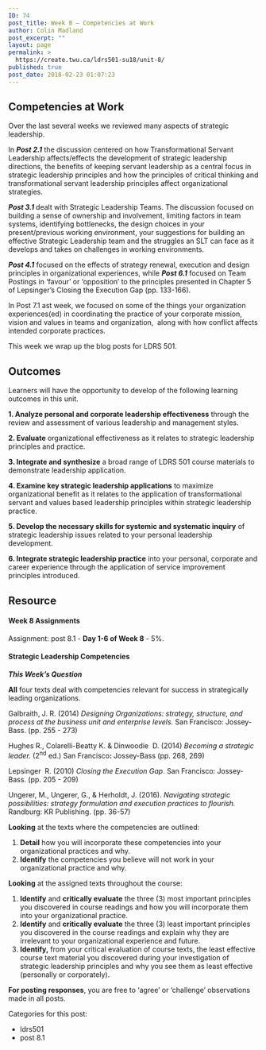 ```yaml
---
ID: 74
post_title: Week 8 – Competencies at Work
author: Colin Madland
post_excerpt: ""
layout: page
permalink: >
  https://create.twu.ca/ldrs501-su18/unit-8/
published: true
post_date: 2018-02-23 01:07:23
---
```

<h2>Competencies at Work</h2>
Over the last several weeks we reviewed many aspects of strategic leadership.

In <em><strong>Post 2.1</strong></em> the discussion centered on how Transformational Servant Leadership affects/effects the development of strategic leadership directions, the benefits of keeping servant leadership as a central focus in strategic leadership principles and how the principles of critical thinking and transformational servant leadership principles affect organizational strategies.

<em><strong>Post 3.1 </strong></em>dealt with Strategic Leadership Teams. The discussion focused on building a sense of ownership and involvement, limiting factors in team systems, identifying bottlenecks, the design choices in your present/previous working environment, your suggestions for building an effective Strategic Leadership team and the struggles an SLT can face as it develops and takes on challenges in working environments.

<strong><em>Post 4.1</em></strong> focused on the effects of strategy renewal, execution and design principles in organizational experiences, while <strong><em>Post 6.1</em></strong> focused on Team Postings in ‘favour’ or ‘opposition’ to the principles presented in Chapter 5 of Lepsinger’s Closing the Execution Gap (pp. 133-166).

In Post 7.1 ast week, we focused on some of the things your organization experiences(ed) in coordinating the practice of your corporate mission, vision and values in teams and organization,  along with how conflict affects intended corporate practices.

This week we wrap up the blog posts for LDRS 501.
<h2>Outcomes</h2>
Learners will have the opportunity to develop of the following learning outcomes in this unit.

<strong>1. Analyze personal and corporate leadership effectiveness</strong> through the review and assessment of various leadership and management styles.

<strong>2. Evaluate</strong> organizational effectiveness as it relates to strategic leadership principles and practice.

<strong>3. Integrate and synthesize</strong> a broad range of LDRS 501 course materials to demonstrate leadership application.

<strong>4. Examine key strategic leadership applications</strong> to maximize organizational benefit as it relates to the application of transformational servant and values based leadership principles within strategic leadership practice.

<strong>5. Develop the necessary skills for systemic and systematic inquiry</strong> of strategic leadership issues related to your personal leadership development.

<strong>6. Integrate strategic leadership practice</strong> into your personal, corporate and career experience through the application of service improvement principles introduced.
<h2>Resource</h2>
<h4>Week 8 Assignments</h4>
Assignment: post 8.1 - <strong>Day 1-6 of Week 8</strong> - 5%.
<h4>Strategic Leadership Competencies</h4>
<strong><em>This Week’s Question</em></strong>

<strong>All</strong> four texts deal with competencies relevant for success in strategically leading organizations.

Galbraith, J. R. (2014) <em>Designing Organizations: strategy, structure, and process at the business </em><em>unit and enterprise levels. </em>San Francisco: Jossey-Bass. (pp. 255 - 273)

Hughes R., Colarelli-Beatty K. &amp; Dinwoodie  D. (2014) <em>Becoming a strategic leader. </em>(2<sup>nd</sup> ed.) San Francisco<strong>: </strong>Jossey-Bass (pp. 268, 269)

Lepsinger  R. (2010) <em>Closing the Execution Gap</em>. San Francisco: Jossey-Bass. (pp. 205 - 209)

Ungerer, M., Ungerer, G., &amp; Herholdt, J. (2016). <em>Navigating strategic possibilities: strategy </em><em>formulation and execution practices to flourish.</em> Randburg: KR Publishing. (pp. 36-57)

<strong>Looking</strong> at the texts where the competencies are outlined:
<ol>
 	<li><strong>Detail</strong> how you will incorporate these competencies into your organizational practices and why.</li>
 	<li><strong>Identify</strong> the competencies you believe will not work in your organizational practice and why.</li>
</ol>
<strong>Looking</strong> at the assigned texts throughout the course:
<ol>
 	<li><strong>Identify</strong> and <strong>critically evaluate</strong> the three (3) most important principles you discovered in course readings and how you will incorporate them into your organizational practice.</li>
 	<li><strong>Identify</strong> and <strong>critically evaluate</strong> the three (3) least important principles you discovered in the course readings and explain why they are irrelevant to your organizational experience and future.</li>
 	<li><strong>Identify,</strong> from your critical evaluation of course texts, the least effective course text material you discovered during your investigation of strategic leadership principles and why you see them as least effective (personally or corporately).</li>
</ol>
<strong>For posting responses</strong>, you are free to ‘agree’ or ‘challenge’ observations made in all posts.

Categories for this post:
<ul>
 	<li>ldrs501</li>
 	<li>post 8.1</li>
</ul>